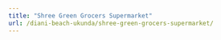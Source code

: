 ```yaml
---
title: "Shree Green Grocers Supermarket"
url: /diani-beach-ukunda/shree-green-grocers-supermarket/
---
```


